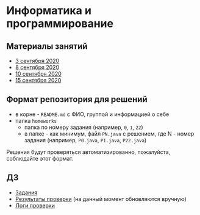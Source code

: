 # Информатика и программирование

## Материалы занятий

- [3 сентября 2020](lesson0.md)
- [8 сентября 2020](lesson1.md)
- [10 сентября 2020](2/L2.java)
- [15 сентября 2020](3/L3.java)

## Формат репозитория для решений

+ в корне - `README.md` с ФИО, группой 
  и информацией о себе
+ папка `homeworks`
  - папка по номеру задания (например, 
  `0`, `1`, `22`)
  - в папке - как минимум, файл `PN.java`
    с решением, где N - номер задания 
    (например, `P0.java`, `P1.java`, 
    `P22.java`)

Решения будут проверяться автоматизированно,
пожалуйста, соблюдайте этот формат.

## ДЗ

- [Задания](problems.md)
- [Результаты проверки](https://docs.google.com/spreadsheets/d/14SiAj-dGa9dukhVoTJdNDuIuMIGym7aejI0vQ01DuhE/edit#gid=0) (на данный момент обновляются вручную)
- [Логи проверки](reports/README.md)
